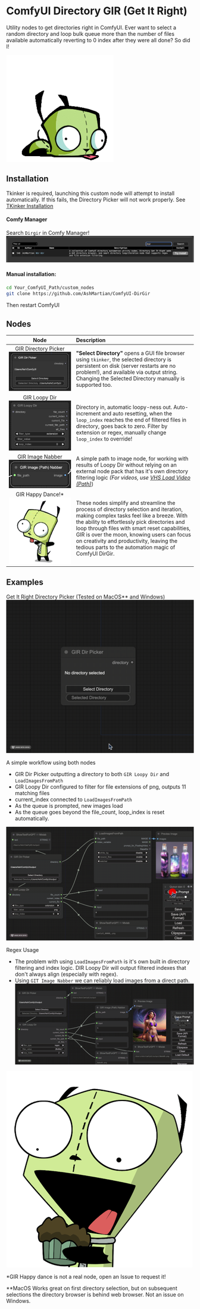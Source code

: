 # ComfyUI Directory GIR (Get It Right)

Utility nodes to get directories right in ComfyUI. Ever want to select a random directory and loop bulk queue more than the number of files available automatically reverting to 0 index after they were all done? So did I!

![Scoot](docs/GIR_scoot.gif)

## Installation

Tkinker is required, launching this custom node will attempt to install automatically. If this fails, the Directory Picker will not work properly. See [TKinker Installation](https://tkdocs.com/tutorial/install.html)

#### Comfy Manager

Search `Dirgir` in Comfy Manager!
![Manager Search](docs/ComfyManager.png)

#### Manual installation:

```bash
cd Your_ComfyUI_Path/custom_nodes
git clone https://github.com/AshMartian/ComfyUI-DirGir
```

Then restart ComfyUI

## Nodes

|                                 Node                                  | Description                                                                                                                                                                                                                                                                                                                                                                               |
| :-------------------------------------------------------------------: | :---------------------------------------------------------------------------------------------------------------------------------------------------------------------------------------------------------------------------------------------------------------------------------------------------------------------------------------------------------------------------------------- |
| GIR Directory Picker![GIR Directory Picker](docs/DirectoryPicker.png) | **"Select Directory"** opens a GUI file browser using `tkinker`, the selected directory is persistent on disk (server restarts are no problem!), and available via output string. Changing the Selected Directory manually is supported too.                                                                                                                                              |
|         GIR Loopy Dir![GIR Loopy Dir](docs/DirectoryLoop.png)         | Directory in, automatic loopy-ness out. Auto-increment and auto resetting, when the `loop_index` reaches the end of filtered files in directory, goes back to zero. Filter by extension or regex, manually change `loop_index` to override!                                                                                                                                               |
|      GIR Image Nabber ![GIR Image Nabber](docs/ImageNabber.png)       | A simple path to image node, for working with results of Loopy Dir without relying on an external node pack that has it's own directory filtering logic *(For videos, use [VHS Load Video (Path)](https://github.com/Kosinkadink/ComfyUI-VideoHelperSuite/blob/main/videohelpersuite/load_video_nodes.py#L197)*)                                                                                                                                                                                                                                   |
|        GIR Happy Dance!\* ![Let's Dance!](docs/GIR_Dance.gif)         | These nodes simplify and streamline the process of directory selection and iteration, making complex tasks feel like a breeze. With the ability to effortlessly pick directories and loop through files with smart reset capabilities, GIR is over the moon, knowing users can focus on creativity and productivity, leaving the tedious parts to the automation magic of ComfyUI DirGir. |

## Examples

Get It Right Directory Picker (Tested on MacOS\*\* and Windows)
![Picker Demo](docs/PickerDemo.gif)

A simple workflow using both nodes

- GIR Dir Picker outputting a directory to both `GIR Loopy Dir` and `LoadImagesFromPath`
- GIR Loopy Dir configured to filter for file extensions of png, outputs 11 matching files
- current_index connected to `LoadImagesFromPath`
- As the queue is prompted, new images load
- As the queue goes beyond the file_count, loop_index is reset automatically.

![Loopy Demo](docs/Loopy_Demo.gif)

Regex Usage
- The problem with using `LoadImagesFromPath` is it's own built in directory filtering and index logic. DIR Loopy Dir will output filtered indexes that don't always align (especially with regex).
- Using `GIT Image Nabber` we can reliably load images from a direct path.
![Loopy Regex Demo](docs/Loopy_Regex_Demo.gif)

![Muffin](docs/GIR_muffin.webp)

\*GIR Happy dance is not a real node, open an Issue to request it!

\*\*MacOS Works great on first directory selection, but on subsequent selections the directory browser is behind web browser. Not an issue on Windows.
